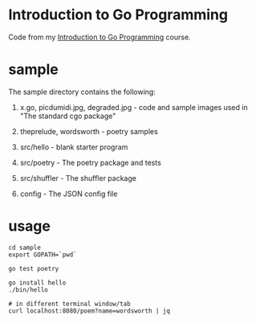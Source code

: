 Introduction to Go Programming
==============================

Code from my [Introduction to Go
Programming](http://shop.oreilly.com/product/0636920035305.do) course.

sample
======

The sample directory contains the following:

1. x.go, picdumidi.jpg, degraded.jpg - code and sample images used in "The
standard cgo package"

2. theprelude, wordsworth - poetry samples

3. src/hello - blank starter program

4. src/poetry - The poetry package and tests

5. src/shuffler - The shuffler package

6. config - The JSON config file

usage
=====

```
cd sample
export GOPATH=`pwd`

go test poetry

go install hello
./bin/hello

# in different terminal window/tab
curl localhost:8080/poem?name=wordsworth | jq
```
